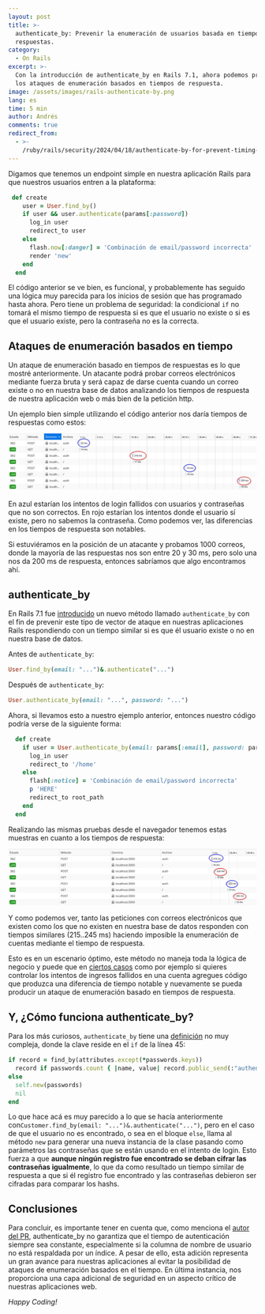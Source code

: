 ```yaml
---
layout: post
title: >-
  authenticate_by: Prevenir la enumeración de usuarios basada en tiempos de
  respuestas.
category:
  - On Rails
excerpt: >-
  Con la introducción de authenticate_by en Rails 7.1, ahora podemos prevenir
  los ataques de enumeración basados en tiempos de respuesta.
image: /assets/images/rails-authenticate-by.png
lang: es
time: 5 min
author: Andrés
comments: true
redirect_from:
  - >-
    /ruby/rails/security/2024/04/18/authenticate-by-for-prevent-timing-based-enumeration-in-rails.html
---
```

Digamos que tenemos un endpoint simple en nuestra aplicación Rails para que nuestros usuarios entren a la plataforma:

```ruby
 def create
    user = User.find_by()
    if user && user.authenticate(params[:password])
      log_in user
      redirect_to user
    else
      flash.now[:danger] = 'Combinación de email/password incorrecta'
      render 'new'
    end
  end
```

El código anterior se ve bien, es funcional, y probablemente has seguido una lógica muy parecida para los inicios de sesión que has programado hasta ahora. Pero tiene un problema de seguridad: la condicional `if` no tomará el mismo tiempo de respuesta si es que el usuario no existe o si es que el usuario existe, pero la contraseña no es la correcta.

## Ataques de enumeración basados en tiempo

Un ataque de enumeración basado en tiempos de respuestas es lo que mostré anteriormente. Un atacante podrá probar correos electrónicos mediante fuerza bruta y será capaz de darse cuenta cuando un correo existe o no en nuestra base de datos analizando los tiempos de respuesta de nuestra aplicación web o más bien de la petición http.

Un ejemplo bien simple utilizando el código anterior nos daría tiempos de respuestas como estos:

![Tiempos de respuesta sin authenticate_by](/assets/images/response-time-simple-test.png)

En azul estarían los intentos de login fallidos con usuarios y contraseñas que no son correctos. En rojo estarían los intentos donde el usuario sí existe, pero no sabemos la contraseña. Como podemos ver, las diferencias en los tiempos de respuesta son notables.

Si estuviéramos en la posición de un atacante y probamos 1000 correos, donde la mayoría de las respuestas nos son entre 20 y 30 ms, pero solo una nos da 200 ms de respuesta, entonces sabríamos que algo encontramos ahí.

## authenticate_by

En Rails 7.1 fue [introducido](https://github.com/rails/rails/pull/43765) un nuevo método llamado `authenticate_by` con el fin de prevenir este tipo de vector de ataque en nuestras aplicaciones Rails respondiendo con un tiempo similar si es que él usuario existe o no en nuestra base de datos.

Antes de `authenticate_by`:

```ruby
User.find_by(email: "...")&.authenticate("...")
```

Después de `authenticate_by`:

```ruby
User.authenticate_by(email: "...", password: "...")
```

Ahora, si llevamos esto a nuestro ejemplo anterior, entonces nuestro código podría verse de la siguiente forma:

```ruby
  def create
    if user = User.authenticate_by(email: params[:email], password: params[:password])
      log_in user
      redirect_to '/home'
    else
      flash[:notice] = 'Combinación de email/password incorrecta'
      p 'HERE'
      redirect_to root_path
    end
  end
```

Realizando las mismas pruebas desde el navegador tenemos estas muestras en cuanto a los tiempos de respuesta:

![Tiempos de respuesta implementando authenticate_by](/assets/images/response-time-simple-test-with-authenticate-by.png)

Y como podemos ver, tanto las peticiones con correos electrónicos que existen como los que no existen en nuestra base de datos responden con tiempos similares (215..245 ms) haciendo imposible la enumeración de cuentas mediante el tiempo de respuesta.

Esto es en un escenario óptimo, este método no maneja toda la lógica de negocio y puede que en [ciertos casos](https://github.com/rails/rails/pull/43997#issuecomment-1001064483) como por ejemplo si quieres controlar los intentos de ingresos fallidos en una cuenta agregues código que produzca una diferencia de tiempo notable y nuevamente se pueda producir un ataque de enumeración basado en tiempos de respuesta.

## Y, ¿Cómo funciona authenticate_by?

Para los más curiosos, `authenticate_by` tiene una [definición](https://github.com/jonathanhefner/rails/blob/9becc41df989bfccff091852d45925d41f0a13d8/activerecord/lib/active_record/secure_password.rb) no muy compleja, donde la clave reside en el `if` de la línea 45:

```ruby
if record = find_by(attributes.except(*passwords.keys))
  record if passwords.count { |name, value| record.public_send(:"authenticate_#{name}", value) } == passwords.size
else
  self.new(passwords)
  nil
end
```

Lo que hace acá es muy parecido a lo que se hacía anteriormente con`Customer.find_by(email: "...")&.authenticate("...")`, pero en el caso de que el usuario no es encontrado, o sea en el bloque `else`, llama al método `new` para generar una nueva instancia de la clase pasando como parámetros las contraseñas que se están usando en el intento de login. Esto fuerza a que **aunque ningún registro fue encontrado se deban cifrar las contraseñas igualmente**, lo que da como resultado un tiempo similar de respuesta a que si él registro fue encontrado y las contraseñas debieron ser cifradas para comparar los hashs.

## Conclusiones

Para concluir, es importante tener en cuenta que, como menciona el [autor del PR](https://github.com/rails/rails/pull/43997#issue-1088633524), authenticate_by no garantiza que el tiempo de autenticación siempre sea constante, especialmente si la columna de nombre de usuario no está respaldada por un índice. A pesar de ello, esta adición representa un gran avance para nuestras aplicaciones al evitar la posibilidad de ataques de enumeración basados en el tiempo. En última instancia, nos proporciona una capa adicional de seguridad en un aspecto crítico de nuestras aplicaciones web.

_Happy Coding!_


